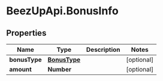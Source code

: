 # BeezUpApi.BonusInfo

## Properties
Name | Type | Description | Notes
------------ | ------------- | ------------- | -------------
**bonusType** | [**BonusType**](BonusType.md) |  | [optional] 
**amount** | **Number** |  | [optional] 



